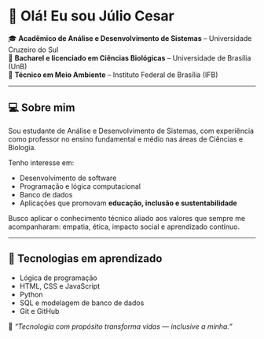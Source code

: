 # 👋 Olá! Eu sou Júlio Cesar

🎓 **Acadêmico de Análise e Desenvolvimento de Sistemas** – Universidade Cruzeiro do Sul  
🔬 **Bacharel e licenciado em Ciências Biológicas** – Universidade de Brasília (UnB)  
🌱 **Técnico em Meio Ambiente** – Instituto Federal de Brasília (IFB)  

---

## 💻 Sobre mim

Sou estudante de Análise e Desenvolvimento de Sistemas, com experiência como professor no ensino fundamental e médio nas áreas de Ciências e Biologia.

Tenho interesse em:
- Desenvolvimento de software
- Programação e lógica computacional
- Banco de dados
- Aplicações que promovam **educação, inclusão e sustentabilidade**

Busco aplicar o conhecimento técnico aliado aos valores que sempre me acompanharam: empatia, ética, impacto social e aprendizado contínuo.

---

## 🚀 Tecnologias em aprendizado

- Lógica de programação
- HTML, CSS e JavaScript
- Python
- SQL e modelagem de banco de dados
- Git e GitHub


🧠 *“Tecnologia com propósito transforma vidas — inclusive a minha.”*

